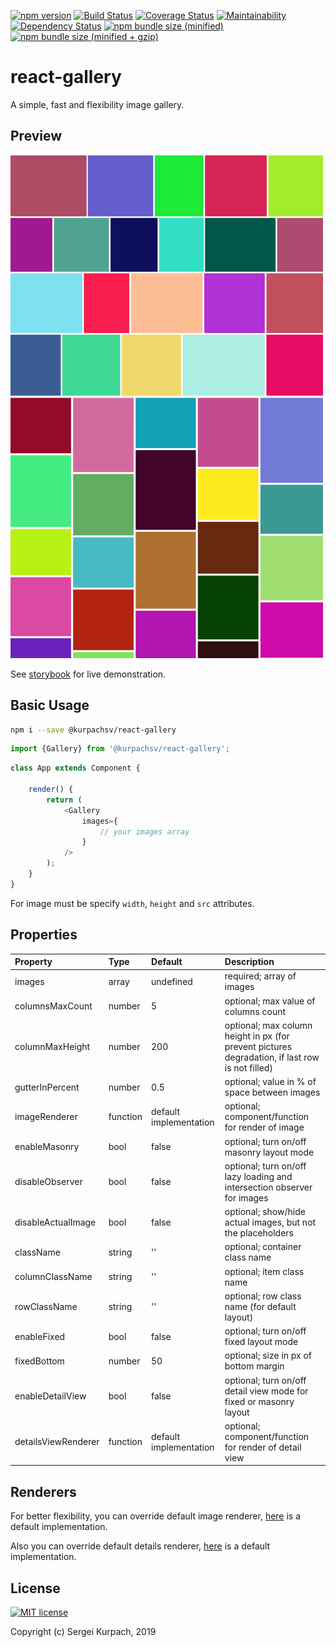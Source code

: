 [![npm version](https://badge.fury.io/js/%40kurpachsv%2Freact-gallery.svg)](https://badge.fury.io/js/%40kurpachsv%2Freact-gallery)
[![Build Status](https://travis-ci.org/kurpachsv/react-gallery.svg?branch=master)](https://travis-ci.org/kurpachsv/react-gallery)
[![Coverage Status](https://coveralls.io/repos/github/kurpachsv/react-gallery/badge.svg?branch=master)](https://coveralls.io/github/kurpachsv/react-gallery?branch=master)
[![Maintainability](https://api.codeclimate.com/v1/badges/0cdc600293ec5b061fc0/maintainability)](https://codeclimate.com/github/kurpachsv/react-gallery/maintainability)
[![Dependency Status](https://david-dm.org/kurpachsv/react-gallery.svg)](https://david-dm.org/kurpachsv/react-gallery)
[![npm bundle size (minified)](https://badgen.net/bundlephobia/min/@kurpachsv/react-gallery@latest)](https://bundlephobia.com/result?p=@kurpachsv/react-gallery@latest)
[![npm bundle size (minified + gzip)](https://badgen.net/bundlephobia/minzip/@kurpachsv/react-gallery@latest)](https://bundlephobia.com/result?p=@kurpachsv/react-gallery@latest)

# react-gallery

A simple, fast and flexibility image gallery.

## Preview

<img src="https://github.com/kurpachsv/react-gallery/raw/master/preview.png" alt="Preview" />

<img src="https://github.com/kurpachsv/react-gallery/raw/master/preview-masonry.png" alt="Preview masonry" />


See [storybook](https://kurpachsv.github.io/react-gallery) for live demonstration.

## Basic Usage

```bash
npm i --save @kurpachsv/react-gallery
```

```javascript
import {Gallery} from '@kurpachsv/react-gallery';
```

```javascript
class App extends Component {
    
    render() {
        return (
            <Gallery
                images={
                    // your images array
                }
            />
        );
    }
}
```
For image must be specify `width`, `height` and `src` attributes.


## Properties

Property        |       Type            |       Default         |       Description
:-----------------------|:--------------|:--------------|:--------------------------------
images | array  | undefined | required; array of images
columnsMaxCount | number  | 5  | optional; max value of columns count
columnMaxHeight | number  | 200  | optional; max column height in px (for prevent pictures degradation, if last row is not filled)
gutterInPercent | number  | 0.5  | optional; value in % of space between images
imageRenderer | function | default implementation |  optional; component/function for render of image
enableMasonry | bool | false | optional; turn on/off masonry layout mode
disableObserver | bool | false | optional; turn on/off lazy loading and intersection observer for images
disableActualImage | bool | false | optional; show/hide actual images, but not the placeholders
className | string | '' | optional; container class name
columnClassName | string | '' | optional; item class name
rowClassName | string | '' | optional; row class name (for default layout)
enableFixed | bool | false | optional; turn on/off fixed layout mode
fixedBottom | number | 50 | optional; size in px of bottom margin
enableDetailView | bool | false | optional; turn on/off detail view mode for fixed or masonry layout
detailsViewRenderer | function | default implementation | optional; component/function for render of detail view

## Renderers

For better flexibility, you can override default image renderer, [here](https://github.com/kurpachsv/react-gallery/blob/master/src/Renderer.js#L7-L22) is a default implementation.

Also you can override default details renderer, [here](https://github.com/kurpachsv/react-gallery/blob/master/src/Renderer.js#L26-L50) is a default implementation.

## License

[![MIT license](http://img.shields.io/badge/license-MIT-brightgreen.svg)](http://opensource.org/licenses/MIT)

Copyright (c) Sergei Kurpach, 2019

